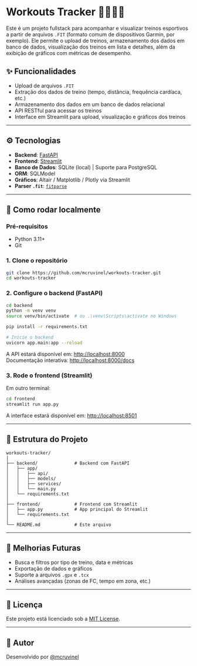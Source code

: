 # Workouts Tracker 🏋️‍♂️🚴‍♀️

Este é um projeto fullstack para acompanhar e visualizar treinos esportivos a partir de arquivos `.FIT` (formato comum de dispositivos Garmin, por exemplo). Ele permite o upload de treinos, armazenamento dos dados em banco de dados, visualização dos treinos em lista e detalhes, além da exibição de gráficos com métricas de desempenho.

## ✨ Funcionalidades

- Upload de arquivos `.FIT`
- Extração dos dados de treino (tempo, distância, frequência cardíaca, etc.)
- Armazenamento dos dados em um banco de dados relacional
- API RESTful para acessar os treinos
- Interface em Streamlit para upload, visualização e gráficos dos treinos

---

## ⚙️ Tecnologias

- **Backend**: [FastAPI](https://fastapi.tiangolo.com/)
- **Frontend**: [Streamlit](https://streamlit.io/)
- **Banco de Dados**: SQLite (local) | Suporte para PostgreSQL
- **ORM**: SQLModel
- **Gráficos**: Altair / Matplotlib / Plotly via Streamlit
- **Parser `.fit`**: [`fitparse`](https://github.com/dtcooper/python-fitparse)

---

## 🚀 Como rodar localmente

### Pré-requisitos

- Python 3.11+
- Git

### 1. Clone o repositório

```bash
git clone https://github.com/mcruvinel/workouts-tracker.git
cd workouts-tracker
```

### 2. Configure o backend (FastAPI)

```bash
cd backend
python -m venv venv
source venv/bin/activate  # ou .\venv\Scripts\activate no Windows

pip install -r requirements.txt

# Inicie o backend
uvicorn app.main:app --reload
```

A API estará disponível em: [http://localhost:8000](http://localhost:8000)  
Documentação interativa: [http://localhost:8000/docs](http://localhost:8000/docs)

### 3. Rode o frontend (Streamlit)

Em outro terminal:

```bash
cd frontend
streamlit run app.py
```

A interface estará disponível em: [http://localhost:8501](http://localhost:8501)

---

## 📂 Estrutura do Projeto

```
workouts-tracker/
│
├── backend/              # Backend com FastAPI
│   ├── app/
│   │   ├── api/
│   │   ├── models/
│   │   ├── services/
│   │   └── main.py
│   └── requirements.txt
│
├── frontend/             # Frontend com Streamlit
│   ├── app.py            # App principal do Streamlit
│   └── requirements.txt
│
└── README.md             # Este arquivo
```

---

## 🔧 Melhorias Futuras

- Busca e filtros por tipo de treino, data e métricas
- Exportação de dados e gráficos
- Suporte a arquivos `.gpx` e `.tcx`
- Análises avançadas (zonas de FC, tempo em zona, etc.)

---

## 📄 Licença

Este projeto está licenciado sob a [MIT License](LICENSE).

---

## 👤 Autor

Desenvolvido por [@mcruvinel](https://github.com/mcruvinel)